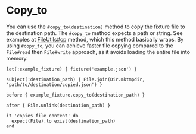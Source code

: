 # Copy_to

You can use the `#copy_to(destination)` method to copy the fixture file to the destination path. The `#copy_to` method expects a path or string. See examples at [FileUtils#cp](https://rubyapi.org/3.3/o/fileutils#method-i-cp) method, which this method basically wraps. By using `#copy_to`, you can achieve faster file copying compared to the `File#read` then `File#write` approach, as it avoids loading the entire file into memory.

```rspec
let(:example_fixture) { fixture('example.json') }

subject(:destination_path) { File.join(Dir.mktmpdir, 'path/to/destination/copied.json') }

before { example_fixture.copy_to(destination_path) }

after { File.unlink(destination_path) }

it 'copies file content' do
  expect(File).to exist(destination_path)
end
```
